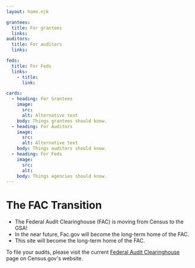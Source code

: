 ```yaml
---
layout: home.njk

grantees:
  title: For grantees
  links:
auditors:
  title: For auditors
  links:

feds:
  title: For Feds
  links:
    - title:
      link:

cards:
  - heading: For Grantees
    image:
      src: 
      alt: Alternative text
    body: Things grantees should know. 
  - heading: For Auditors
    image:
      src: 
      alt: Alternative text
    body: Things auditors should know.
  - heading: For Feds
    image:
      src: 
      alt:
    body: Things agencies should know.
---
```


# The FAC Transition

- The Federal Audit Clearinghouse (FAC) is moving from Census to the GSA!
- In the near future, Fac.gov will become the long-term home of the FAC.
- This site will become the long-term home of the FAC.

To file your audits, please visit the current [Federal Audit Clearinghouse](https://facweb.census.gov/) page
on Census.gov's website.
